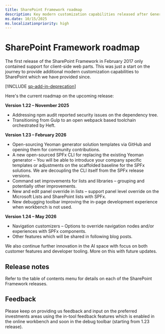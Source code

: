 ```yaml
---
title: SharePoint Framework roadmap
description: Key modern customization capabilities released after General Availability.
ms.date: 10/15/2025
ms.localizationpriority: high
---
```


# SharePoint Framework roadmap

The first release of the SharePoint Framework in February 2017 only contained support for client-side web parts. This was just a start on the journey to provide additional modern customization capabilities to SharePoint which we have provided since.

[!INCLUDE [sp-add-in-deprecation](../../includes/snippets/sp-add-in-spfx.md)]

Here's the current roadmap on the upcoming release:

**Version 1.22 – November 2025**

- Addressing npm audit reported security issues on the dependency tree.
- Transitioning from Gulp to an open webpack based toolchain orchestrated by Heft.

**Version 1.23 – February 2026**

- Open-sourcing Yeoman generator solution templates via GitHub and opening them for community contributions.
- A new open-sourced SPFx CLI for replacing the existing Yeoman generator – You will be able to introduce your company specific templates or adjustments on the scaffolded baseline for the SPFx solutions. We are decoupling the CLI itself from the SPFx release versions.
- Command set improvements for lists and libraries – grouping and potentially other improvements.
- New and edit panel override in lists – support panel level override on the Microsoft Lists and SharePoint lists with SPFx.
- New debugging toolbar improving the in-page development experience when workbench is not used.

**Version 1.24 – May 2026**

- Navigation customizers – Options to override navigation nodes and/or experiences with SPFx components.
- Other features which will be shared in following blog posts.

We also continue further innovation in the AI space with focus on both customer features and developer tooling. More on this with future updates.

## Release notes

Refer to the table of contents menu for details on each of the SharePoint Framework releases.

## Feedback

Please keep on providing us feedback and input on the preferred investments areas using the in-tool feedback features which is enabled in the online workbench and soon in the debug toolbar (starting from 1.23 release).